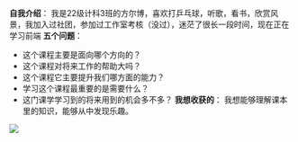 **自我介绍**：
我是22级计科3班的方尔博，喜欢打乒乓球，听歌，看书，欣赏风景，我加入过社团，参加过工作室考核（没过），迷茫了很长一段时间，现在正在学习前端
**五个问题**：
* 这个课程主要是面向哪个方向的？
* 这个课程对将来工作的帮助大吗？
* 这个课程它主要提升我们哪方面的能力？
* 学习这个课程最重要的是需要什么？
* 这门课学学习到的将来用到的机会多不多？
**我想收获的**：
我想能够理解课本里的知识，能够从中发现乐趣。

![](https://img2024.cnblogs.com/blog/3246693/202408/3246693-20240831163525907-167753358.jpg)
<!--
**yingnothing/yingnothing** is a ✨ _special_ ✨ repository because its `README.md` (this file) appears on your GitHub profile.

Here are some ideas to get you started:

- 🔭 I’m currently working on ...
- 🌱 I’m currently learning ...
- 👯 I’m looking to collaborate on ...
- 🤔 I’m looking for help with ...
- 💬 Ask me about ...
- 📫 How to reach me: ...
- 😄 Pronouns: ...
- ⚡ Fun fact: ...
-->
